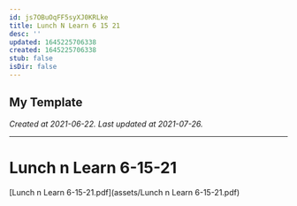 ```yaml
---
id: js7OBuOqFF5syXJ0KRLke
title: Lunch N Learn 6 15 21
desc: ''
updated: 1645225706338
created: 1645225706338
stub: false
isDir: false
---
```

My Template
---

_Created at 2021-06-22._
_Last updated at 2021-07-26._




---

# Lunch n Learn 6-15-21


[Lunch n Learn 6-15-21.pdf](assets/Lunch n Learn 6-15-21.pdf)

